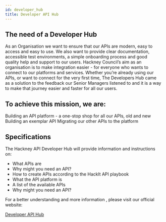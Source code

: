 ```yaml
---
id: developer_hub
title: Developer API Hub
---
```



## The need of a Developer Hub

As an Organisation we want to ensure that our APIs are modern, easy to access and easy to use. We also want to provide clear documentation, accessible test environments, a simple onboarding process and good quality help and support to our users.
Hackney Council’s aim as an organisation is to make integration easier - for everyone who wants to connect to our platforms and services. Whether you’re already using our APIs, or want to connect for the very first time, The Developers Hub came as a solution to the feedback our Senior Managers listened to and it is a way to make that journey easier and faster for all our users.

## To achieve this mission, we are:

Building an API platform - a one-stop shop for all our APIs, old and new
Building an exemplar API
Migrating our other APIs to the platform

## Specifications

The Hackney API Developer Hub will provide information and instructions on:
- What APIs are
- Why might you need an API?
- How to create APIs according to the HackIt API playbook
- What the API platform is
- A list of the available APIs
- Why might you need an API?

For a better understanding and  more information , please visit our official website:

[Developer API Hub](https://developer.api.hackney.gov.uk/ "Developer API Hub")

